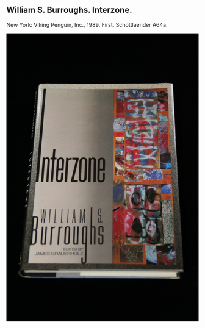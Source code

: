## William S. Burroughs. Interzone.

New York: Viking Penguin, Inc., 1989. First. Schottlaender A64a.

![Interzone](../assets/images/interzone-1.jpg)

